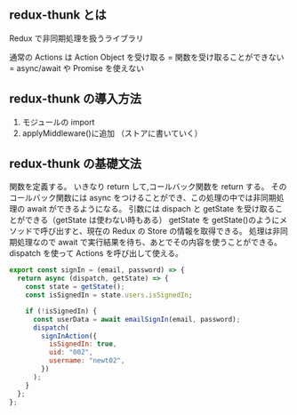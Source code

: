 ## redux-thunk とは

Redux で非同期処理を扱うライブラリ

通常の Actions は Action Object を受け取る
= 関数を受け取ることができない
= async/await や Promise を使えない

## redux-thunk の導入方法

1. モジュールの import
2. applyMiddleware()に追加
   （ストアに書いていく）

## redux-thunk の基礎文法

関数を定義する。
いきなり return して,コールバック関数を return する。
そのコールバック関数には async をつけることができ、この処理の中では非同期処理の await ができるようになる。
引数には dispach と getState を受け取ることができる（getState は使わない時もある）
getState を getState()のようにメソッドで呼び出すと、現在の Redux の Store の情報を取得できる。
処理は非同期処理なので await で実行結果を待ち、あとでその内容を使うことができる。
dispatch を使って Actions を呼び出して使える。

```js
export const signIn = (email, password) => {
  return async (dispatch, getState) => {
    const state = getState();
    const isSignedIn = state.users.isSignedIn;

    if (!isSignedIn) {
      const userData = await emailSignIn(email, password);
      dispatch(
        signInAction({
          isSignedIn: true,
          uid: "002",
          username: "newt02",
        })
      );
    }
  };
};
```
